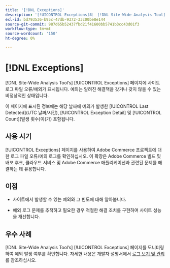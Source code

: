 ```yaml
---
title: '[!DNL Exceptions]'
description: '[!UICONTROL Exceptions]의  [!DNL Site-Wide Analysis Tool] 탭, 사용 시기, 이점 및 모범 사례에 대해 알아봅니다.'
exl-id: bd793536-b95c-47db-9372-33c00be8e144
source-git-commit: 987d65b52437fbd21f41600bb5741b3cc43d01f3
workflow-type: tm+mt
source-wordcount: '150'
ht-degree: 0%

---
```


# [!DNL Exceptions]

[!DNL Site-Wide Analysis Tool’s] [!UICONTROL Exceptions] 페이지에 사이트 로그 파일 오류/예외가 표시됩니다. 예외는 알려진 해결책을 갖거나 갖지 않을 수 있는 비정상적인 상태입니다.

이 페이지에 표시된 정보에는 해당 날짜에 예외가 발생한 [!UICONTROL Last Detected]&#x200B;(UTC 날짜/시간), [!UICONTROL Exception Detail] 및 [!UICONTROL Count]&#x200B;(발생 횟수)이(가) 포함됩니다.

## 사용 시기

[!UICONTROL Exceptions] 페이지를 사용하여 Adobe Commerce 프로젝트에 대한 로그 파일 오류/예외 로그를 확인하십시오. 이 확장은 Adobe Commerce 빌드 및 배포 후크, 클라우드 서비스 및 Adobe Commerce 애플리케이션과 관련된 문제를 해결하는 데 유용합니다.

## 이점

* 사이트에서 발생할 수 있는 예외와 그 빈도에 대해 알아봅니다.

* 예외 로그 문제를 추적하고 필요한 경우 적절한 해결 조치를 구현하여 사이트 성능을 개선합니다.

## 우수 사례

[!DNL Site-Wide Analysis Tool’s] [!UICONTROL Exceptions] 페이지를 모니터링하여 예외 발생 여부를 확인합니다. 자세한 내용은 개발자 설명서에서 [로그 보기 및 관리](https://experienceleague.adobe.com/ko/docs/commerce-cloud-service/user-guide/develop/test/log-locations)를 참조하십시오.

